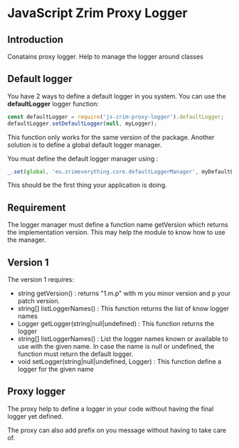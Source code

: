 # JavaScript Zrim Proxy Logger

## Introduction

Conatains proxy logger. Help to manage the logger around classes

## Default logger

You have 2 ways to define a default logger in you system. 
You can use the **defaultLogger** logger function:
```javascript
const defaultLogger = require('js-zrim-proxy-logger').defaultLogger;
defaultLogger.setDefaultLogger(null, myLogger);
```

This function only works for the same version of the package.
Another solution is to define a global default logger manager.

You must define the default logger manager using :
```javascript
_.set(global, 'eu.zrimeverything.core.defaultLoggerManager', myDefaultLoggerManager);
```
This should be the first thing your application is doing.

## Requirement

The logger manager must define a function name getVersion which returns the
implementation version. This may help the module to know how to use the manager.

## Version 1

The version 1 requires:<br/>
- string getVersion() : returns "1.m.p" with m you minor version and p your patch version.
- string[] listLoggerNames() : This function returns the list of know logger names
- Logger getLogger(string|null|undefined) : This function returns the logger 
- string[] listLoggerNames() : List the logger names known or available
to use with the given name. In case the name is null or undefined, the function
must return the default logger.
- void setLogger(string|null|undefined, Logger) : This function define
a logger for the given name

## Proxy logger

The proxy help to define a logger in your code without having the final logger yet defined.

The proxy can also add prefix on you message without having to take care of.

